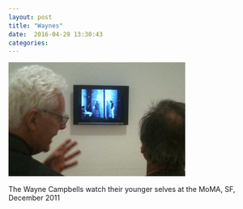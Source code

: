 ```yaml
---
layout: post
title: "Waynes"
date:  2016-04-29 13:30:43
categories: 
---
```


![Waynes](/images/waynes.png)

The Wayne Campbells watch their younger selves at the MoMA, SF, December 2011

<!--more-->

